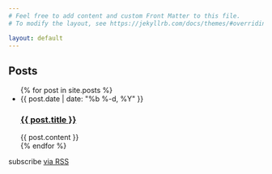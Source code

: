 ```yaml
---
# Feel free to add content and custom Front Matter to this file.
# To modify the layout, see https://jekyllrb.com/docs/themes/#overriding-theme-defaults

layout: default
---
```


<h2 class="post-list-heading">Posts</h2>

<ul class="post-list">
    {% for post in site.posts %}
        <li><span class="post-meta">{{ post.date | date: "%b %-d, %Y" }}</span>
            <h3><a class="post-link" href="{{ post.url | prepend: site.baseurl }}">
                {{ post.title }}
            </a></h3>
            <span>{{ post.content }}</span>
            <!-- Replace content with excerpt only -->
            <!-- <span>{{ post.excerpt }}</span>
            <a href="{{ post.url }}">Read more ..</a> -->
        </li>
    {% endfor %}
</ul>

<p class="rss-subscribe">subscribe <a href="/feed.xml">via RSS</a></p>
